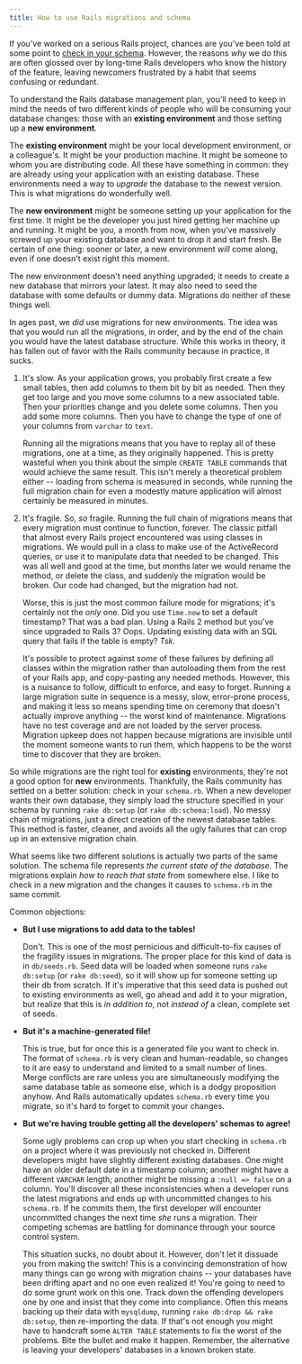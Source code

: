 ```yaml
---
title: How to use Rails migrations and schema
---
```


If you've worked on a serious Rails project, chances are you've been told at some point to [check in your schema](http://webcache.googleusercontent.com/search?q=cache:pOhqkWFMkx8J:www.saturnflyer.com/blog/jim/2010/09/14/always-check-in-schema-rb/+&cd=1&hl=en&ct=clnk&gl=us&client=firefox-a). However, the reasons *why* we do this are often glossed over by long-time Rails developers who know the history of the feature, leaving newcomers frustrated by a habit that seems confusing or redundant.

To understand the Rails database management plan, you'll need to keep in mind the needs of two different kinds of people who will be consuming your database changes: those with an **existing environment** and those setting up a **new environment**.

The **existing environment** might be your local development environment, or a colleague's. It might be your production machine. It might be someone to whom you are distributing code. All these have something in common: they are already using your application with an existing database. These environments need a way to *upgrade* the database to the newest version. This is what migrations do wonderfully well.

The **new environment** might be someone setting up your application for the first time. It might be the developer you just hired getting her machine up and running. It might be you, a month from now, when you've massively screwed up your existing database and want to drop it and start fresh. Be certain of one thing: sooner or later, a new environment *will* come along, even if one doesn't exist right this moment.

The new environment doesn't need anything upgraded; it needs to create a new database that mirrors your latest. It may also need to seed the database with some defaults or dummy data. Migrations do neither of these things well.

In ages past, we *did* use migrations for new environments. The idea was that you would run all the migrations, in order, and by the end of the chain you would have the latest database structure. While this works in theory, it has fallen out of favor with the Rails community because in practice, it sucks.

 1. It's slow. As your application grows, you probably first create a few small tables, then add columns to them bit by bit as needed. Then they get too large and you move some columns to a new associated table. Then your priorities change and you delete some columns. Then you add some more columns. Then you have to change the type of one of your columns from `varchar` to `text`.

    Running all the migrations means that you have to replay all of these migrations, one at a time, as they originally happened. This is pretty wasteful when you think about the simple `CREATE TABLE` commands that would achieve the same result. This isn't merely a theoretical problem either -- loading from schema is measured in seconds, while running the full migration chain for even a modestly mature application will almost certainly be measured in minutes.

 2. It's fragile. So, *so* fragile. Running the full chain of migrations means that every migration must continue to function, forever. The classic pitfall that almost every Rails project encountered was using classes in migrations. We would pull in a class to make use of the ActiveRecord queries, or use it to manipulate data that needed to be changed. This was all well and good at the time, but months later we would rename the method, or delete the class, and suddenly the migration would be broken. Our code had changed, but the migration had not.

    Worse, this is just the most common failure mode for migrations; it's certainly not the *only* one. Did you use `Time.now` to set a default timestamp? That was a bad plan. Using a Rails 2 method but you've since upgraded to Rails 3? Oops. Updating existing data with an SQL query that fails if the table is empty? *Tsk.*

    It's possible to protect against *some* of these failures by defining all classes within the migration rather than autoloading them from the rest of your Rails app, and copy-pasting any needed methods. However, this is a nuisance to follow, difficult to enforce, and easy to forget. Running a large migration suite in sequence is a messy, slow, error-prone process, and making it less so means spending time on ceremony that doesn't actually improve anything -- the worst kind of maintenance. Migrations have no test coverage and are not loaded by the server process. Migration upkeep does not happen because migrations are invisible until the moment someone wants to run them, which happens to be the worst time to discover that they are broken.

So while migrations are the right tool for **existing** environments, they're not a good option for **new** environments. Thankfully, the Rails community has settled on a better solution: check in your `schema.rb`. When a new developer wants their own database, they simply load the structure specified in your schema by running `rake db:setup` (or `rake db:schema:load`). No messy chain of migrations, just a direct creation of the newest database tables. This method is faster, cleaner, and avoids all the ugly failures that can crop up in an extensive migration chain.

What seems like two different solutions is actually two parts of the same solution. The schema file represents *the current state of the database*. The migrations explain *how to reach that state* from somewhere else. I like to check in a new migration and the changes it causes to `schema.rb` in the same commit.

Common objections:

 * **But I use migrations to add data to the tables!**

    Don't. This is one of the most pernicious and difficult-to-fix causes of the fragility issues in migrations. The proper place for this kind of data is in `db/seeds.rb`. Seed data will be loaded when someone runs `rake db:setup` (or `rake db:seed`), so it will show up for someone setting up their db from scratch. If it's imperative that this seed data is pushed out to existing environments as well, go ahead and add it to your migration, but realize that this is *in addition to*, not *instead of* a clean, complete set of seeds.

 * **But it's a machine-generated file!**

    This is true, but for once this is a generated file you want to check in. The format of `schema.rb` is very clean and human-readable, so changes to it are easy to understand and limited to a small number of lines. Merge conflicts are rare unless you are simultaneously modifying the same database table as someone else, which is a dodgy proposition anyhow. And Rails automatically updates `schema.rb` every time you migrate, so it's hard to forget to commit your changes.

 * **But we're having trouble getting all the developers' schemas to agree!**

    Some ugly problems can crop up when you start checking in `schema.rb` on a project where it was previously not checked in. Different developers might have slightly different existing databases. One might have an older default date in a timestamp column; another might have a different `VARCHAR` length; another might be missing a `:null => false` on a column. You'll discover all these inconsistencies when a developer runs the latest migrations and ends up with uncommitted changes to his `schema.rb`. If he commits them, the first developer will encounter uncommitted changes the next time *she* runs a migration. Their competing schemas are battling for dominance through your source control system.

    This situation sucks, no doubt about it. However, don't let it dissuade you from making the switch! This is a convincing demonstration of how many things can go wrong with migration chains -- your databases have been drifting apart and no one even realized it! You're going to need to do some grunt work on this one. Track down the offending developers one by one and insist that they come into compliance. Often this means backing up their data with `mysqldump`, running `rake db:drop && rake db:setup`, then re-importing the data. If that's not enough you might have to handcraft some `ALTER TABLE` statements to fix the worst of the problems. Bite the bullet and make it happen. Remember, the alternative is leaving your developers' databases in a known broken state.
